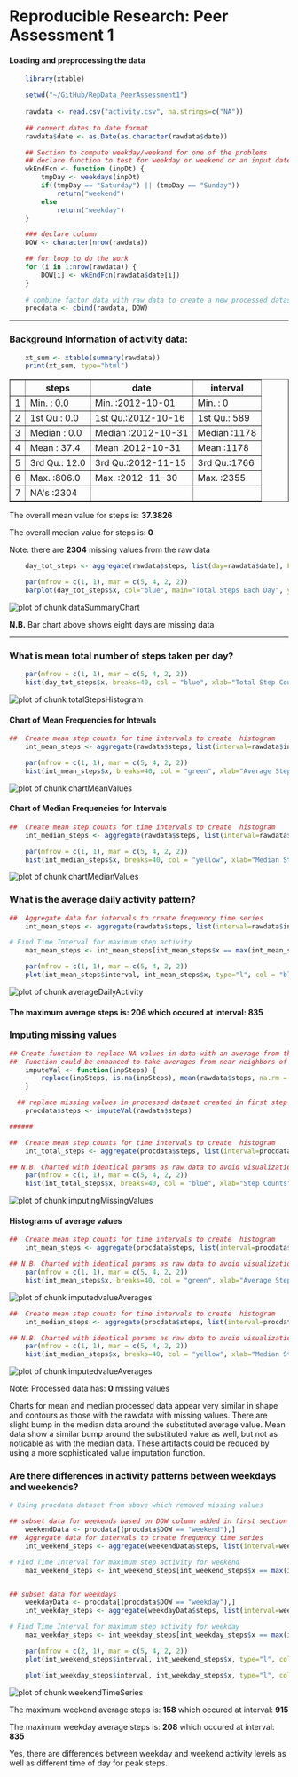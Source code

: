 Reproducible Research: Peer Assessment 1
=========================================

#### Loading and preprocessing the data

```r
    library(xtable)

    setwd("~/GitHub/RepData_PeerAssessment1")
    
    rawdata <- read.csv("activity.csv", na.strings=c("NA"))
    
    ## convert dates to date format
    rawdata$date <- as.Date(as.character(rawdata$date))

    ## Section to compute weekday/weekend for one of the problems
    ## declare function to test for weekday or weekend or an input date
    wkEndFcn <- function (inpDt) {
        tmpDay <- weekdays(inpDt) 
        if((tmpDay == "Saturday") || (tmpDay == "Sunday")) 
            return("weekend")
        else
            return("weekday")     
    }

    ### declare column
    DOW <- character(nrow(rawdata))

    ## for loop to do the work
    for (i in 1:nrow(rawdata)) {
        DOW[i] <- wkEndFcn(rawdata$date[i])
    }
 
    # combine factor data with raw data to create a new processed dataset
    procdata <- cbind(rawdata, DOW)
```

_____________________________________________________________________


### Background Information of activity data:


```r
    xt_sum <- xtable(summary(rawdata))
    print(xt_sum, type="html")
```

<!-- html table generated in R 3.1.1 by xtable 1.7-3 package -->
<!-- Sun Aug 17 16:18:12 2014 -->
<TABLE border=1>
<TR> <TH>  </TH> <TH>     steps </TH> <TH>      date </TH> <TH>    interval </TH>  </TR>
  <TR> <TD align="right"> 1 </TD> <TD> Min.   :  0.0   </TD> <TD> Min.   :2012-10-01   </TD> <TD> Min.   :   0   </TD> </TR>
  <TR> <TD align="right"> 2 </TD> <TD> 1st Qu.:  0.0   </TD> <TD> 1st Qu.:2012-10-16   </TD> <TD> 1st Qu.: 589   </TD> </TR>
  <TR> <TD align="right"> 3 </TD> <TD> Median :  0.0   </TD> <TD> Median :2012-10-31   </TD> <TD> Median :1178   </TD> </TR>
  <TR> <TD align="right"> 4 </TD> <TD> Mean   : 37.4   </TD> <TD> Mean   :2012-10-31   </TD> <TD> Mean   :1178   </TD> </TR>
  <TR> <TD align="right"> 5 </TD> <TD> 3rd Qu.: 12.0   </TD> <TD> 3rd Qu.:2012-11-15   </TD> <TD> 3rd Qu.:1766   </TD> </TR>
  <TR> <TD align="right"> 6 </TD> <TD> Max.   :806.0   </TD> <TD> Max.   :2012-11-30   </TD> <TD> Max.   :2355   </TD> </TR>
  <TR> <TD align="right"> 7 </TD> <TD> NA's   :2304   </TD> <TD>  </TD> <TD>  </TD> </TR>
   </TABLE>


The overall mean value for steps is: **37.3826**

The overall median value for steps is: **0**

Note: there are **2304** missing values from the raw data



```r
    day_tot_steps <- aggregate(rawdata$steps, list(day=rawdata$date), FUN=sum, na.rm=TRUE)

    par(mfrow = c(1, 1), mar = c(5, 4, 2, 2))
    barplot(day_tot_steps$x, col="blue", main="Total Steps Each Day", ylab="Step Count", xlab="Days" )
```

![plot of chunk dataSummaryChart](figure/dataSummaryChart.png) 

**N.B.** Bar chart above shows eight days are missing data

_____________________________________________________________________


### What is mean total number of steps taken per day?

```r
    par(mfrow = c(1, 1), mar = c(5, 4, 2, 2))
    hist(day_tot_steps$x, breaks=40, col = "blue", xlab="Total Step Counts", ylab="Step Frequencies", main="Histogram of Total Steps for Intervals")  
```

![plot of chunk totalStepsHistogram](figure/totalStepsHistogram.png) 


####           Chart of Mean Frequencies for Intevals

```r
##  Create mean step counts for time intervals to create  histogram
    int_mean_steps <- aggregate(rawdata$steps, list(interval=rawdata$interval), FUN=mean, na.rm=TRUE)

    par(mfrow = c(1, 1), mar = c(5, 4, 2, 2))
    hist(int_mean_steps$x, breaks=40, col = "green", xlab="Average Step Counts", ylab="Step Frequencies", main="Histogram of Mean Steps for Intervals")  
```

![plot of chunk chartMeanValues](figure/chartMeanValues.png) 


####          Chart of Median Frequencies for Intervals

```r
##  Create mean step counts for time intervals to create  histogram
    int_median_steps <- aggregate(rawdata$steps, list(interval=rawdata$interval), FUN=median, na.rm=TRUE)

    par(mfrow = c(1, 1), mar = c(5, 4, 2, 2))
    hist(int_median_steps$x, breaks=40, col = "yellow", xlab="Median Step Counts", ylab="Step Frequencies", main="Histogram of Median Steps")  
```

![plot of chunk chartMedianValues](figure/chartMedianValues.png) 


### What is the average daily activity pattern?

```r
##  Aggregate data for intervals to create frequency time series
    int_mean_steps <- aggregate(rawdata$steps, list(interval=rawdata$interval), FUN=mean, na.rm=TRUE)

# Find Time Interval for maximum step activity
    max_mean_steps <- int_mean_steps[int_mean_steps$x == max(int_mean_steps$x),]

    par(mfrow = c(1, 1), mar = c(5, 4, 2, 2))
    plot(int_mean_steps$interval, int_mean_steps$x, type="l", col = "blue", lwd=2, xlab="Time Intervals", ylab="Average Steps Taken", main="Time Series of Avg. Steps at Each Time Interval")  
```

![plot of chunk averageDailyActivity](figure/averageDailyActivity.png) 

#### The maximum average steps is: **206** which occured at interval:  **835**

### Imputing missing values

```r
## Create function to replace NA values in data with an average from the rawdata
##  Function could be enhanced to take averages from near neighbors of the missing values and factor in time of day and day of week
    imputeVal <- function(inpSteps) {
        replace(inpSteps, is.na(inpSteps), mean(rawdata$steps, na.rm = TRUE))
    }

  ## replace missing values in processed dataset created in first step
    procdata$steps <- imputeVal(rawdata$steps)

######

##  Create mean step counts for time intervals to create  histogram
    int_total_steps <- aggregate(procdata$steps, list(interval=procdata$interval), FUN=mean, na.rm=TRUE)

## N.B. Charted with identical params as raw data to avoid visualization difference
    par(mfrow = c(1, 1), mar = c(5, 4, 2, 2))
    hist(int_total_steps$x, breaks=40, col = "blue", xlab="Step Counts", ylab="Step Frequencies", main="Histogram of Processed Total Steps for Intervals")  
```

![plot of chunk imputingMissingValues](figure/imputingMissingValues.png) 

#### Histograms of average values

```r
##  Create mean step counts for time intervals to create  histogram
    int_mean_steps <- aggregate(procdata$steps, list(interval=procdata$interval), FUN=mean, na.rm=TRUE)

## N.B. Charted with identical params as raw data to avoid visualization difference
    par(mfrow = c(1, 1), mar = c(5, 4, 2, 2))
    hist(int_mean_steps$x, breaks=40, col = "green", xlab="Average Step Counts", ylab="Step Frequencies", main="Histogram of Processed Mean Steps for Intervals")  
```

![plot of chunk imputedvalueAverages](figure/imputedvalueAverages1.png) 

```r
##  Create mean step counts for time intervals to create  histogram
    int_median_steps <- aggregate(procdata$steps, list(interval=procdata$interval), FUN=median, na.rm=TRUE)

## N.B. Charted with identical params as raw data to avoid visualization difference
    par(mfrow = c(1, 1), mar = c(5, 4, 2, 2))
    hist(int_median_steps$x, breaks=40, col = "yellow", xlab="Median Step Counts", ylab="Step Frequencies", main="Histogram of Processed Median Steps")  
```

![plot of chunk imputedvalueAverages](figure/imputedvalueAverages2.png) 

Note: Processed data has:  **0** missing values 

Charts for mean and median processed data appear very similar in shape and contours as those with the rawdata with missing values.  There are slight bump in the median data around the substituted average value. Mean data show a similar bump around the substituted value as well, but not as noticable as with the median data. These artifacts could be reduced by using a more sophisticated value imputation function.  


### Are there differences in activity patterns between weekdays and weekends?

```r
# Using procdata dataset from above which removed missing values

## subset data for weekends based on DOW column added in first section
    weekendData <- procdata[(procdata$DOW == "weekend"),]
##  Aggregate data for intervals to create frequency time series
    int_weekend_steps <- aggregate(weekendData$steps, list(interval=weekendData$interval), FUN=mean)

# Find Time Interval for maximum step activity for weekend
    max_weekend_steps <- int_weekend_steps[int_weekend_steps$x == max(int_weekend_steps$x),]


## subset data for weekdays
    weekdayData <- procdata[(procdata$DOW == "weekday"),]
    int_weekday_steps <- aggregate(weekdayData$steps, list(interval=weekdayData$interval), FUN=mean)

# Find Time Interval for maximum step activity for weekday
    max_weekday_steps <- int_weekday_steps[int_weekday_steps$x == max(int_weekday_steps$x),]

    par(mfrow = c(2, 1), mar = c(5, 4, 2, 2))
    plot(int_weekend_steps$interval, int_weekend_steps$x, type="l", col = "cyan", lwd=2, xlab="Time Intervals", ylab="Average Steps Taken", main="Time Series of Weekend Avg. Steps")  

    plot(int_weekday_steps$interval, int_weekday_steps$x, type="l", col = "purple", lwd=2, xlab="Time Intervals", ylab="Average Steps Taken", main="Time Series of Weekday Avg. Steps")  
```

![plot of chunk weekendTimeSeries](figure/weekendTimeSeries.png) 

The maximum weekend average steps is: **158** which occured at interval:  **915**

The maximum weekday average steps is: **208** which occured at interval:  **835**

Yes, there are differences between weekday and weekend activity levels as well as different time of day for peak steps.

